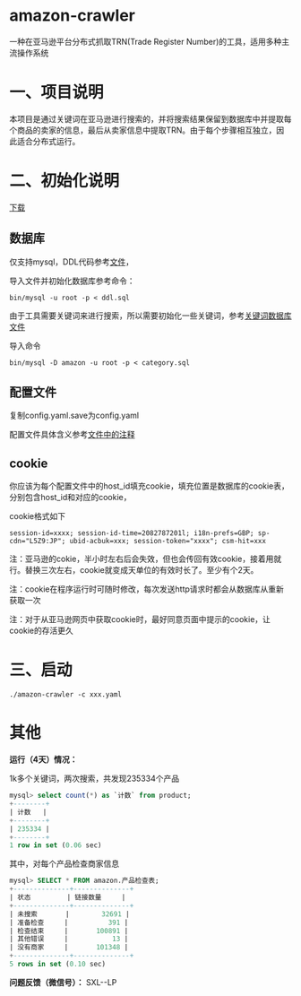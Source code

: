 # amazon-crawler

一种在亚马逊平台分布式抓取TRN(Trade Register Number)的工具，适用多种主流操作系统

# 一、项目说明

本项目是通过关键词在亚马逊进行搜索的，并将搜索结果保留到数据库中并提取每个商品的卖家的信息，最后从卖家信息中提取TRN。由于每个步骤相互独立，因此适合分布式运行。

# 二、初始化说明

[下载](https://github.com/tengfei-xy/amazon-crawler/releases)

## 数据库

仅支持mysql，DDL代码参考[文件](https://github.com/tengfei-xy/amazon-crawler/blob/main/sql/ddl.sql)，

导入文件并初始化数据库参考命令：

```
bin/mysql -u root -p < ddl.sql
```

由于工具需要关键词来进行搜索，所以需要初始化一些关键词，参考[关键词数据库文件]((https://github.com/tengfei-xy/amazon-crawler/blob/main/sql/category.sql))

导入命令

```
bin/mysql -D amazon -u root -p < category.sql
```



## 配置文件

复制config.yaml.save为config.yaml

配置文件具体含义参考[文件中的注释](https://github.com/tengfei-xy/amazon-crawler/blob/main/config.yaml.save)

## cookie

你应该为每个配置文件中的host_id填充cookie，填充位置是数据库的cookie表，分别包含host_id和对应的cookie，

cookie格式如下

```
session-id=xxxx; session-id-time=2082787201l; i18n-prefs=GBP; sp-cdn="L5Z9:JP"; ubid-acbuk=xxx; session-token="xxxx"; csm-hit=xxx
```

注：亚马逊的cokie，半小时左右后会失效，但也会传回有效cookie，接着用就行。替换三次左右，cookie就变成天单位的有效时长了。至少有个2天。

注：cookie在程序运行时可随时修改，每次发送http请求时都会从数据库从重新获取一次

注：对于从亚马逊网页中获取cookie时，最好同意页面中提示的cookie，让cookie的存活更久

# 三、启动

```
./amazon-crawler -c xxx.yaml
```



# 其他

**运行（4天）情况：**

1k多个关键词，两次搜索，共发现235334个产品

```sql
mysql> select count(*) as `计数` from product;
+--------+
| 计数   |
+--------+
| 235334 |
+--------+
1 row in set (0.06 sec)
```

其中，对每个产品检查商家信息

```sql
mysql> SELECT * FROM amazon.产品检查表;
+--------------+--------------+
| 状态         | 链接数量     |
+--------------+--------------+
| 未搜索       |        32691 |
| 准备检查     |          391 |
| 检查结束     |       100891 |
| 其他错误     |           13 |
| 没有商家     |       101348 |
+--------------+--------------+
5 rows in set (0.10 sec)
```

**问题反馈（微信号）：** SXL--LP




